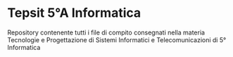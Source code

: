 # Tepsit 5°A Informatica
Repository contenente tutti i file di compito consegnati nella materia Tecnologie e Progettazione di Sistemi Informatici e Telecomunicazioni di 5° Informatica

